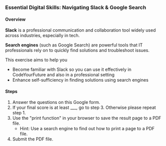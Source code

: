 


### Essential Digital Skills: Navigating Slack & Google Search

#### Overview

**Slack** is a professional communication and collaboration tool widely used across industries, especially in tech.

**Search engines** (such as Google Search) are powerful tools that IT professionals rely on to quickly find solutions and troubleshoot issues.

This exercise aims to help you 
- Become familiar with Slack so you can use it effectively in CodeYourFuture and also in a professional setting
- Enhance self-sufficiency in finding solutions using search engines

#### Steps

1. Answer the questions on this Google form.
2. If your final score is at least ___, go to step 3. Otherwise please repeat step 1.
3. Use the "print function" in your browser to save the result page to a PDF file.
   - Hint: Use a search engine to find out how to print a page to a PDF file.
5. Submit the PDF file.




